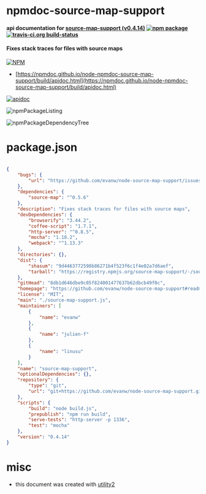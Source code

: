 # npmdoc-source-map-support

#### api documentation for  [source-map-support (v0.4.14)](https://github.com/evanw/node-source-map-support#readme)  [![npm package](https://img.shields.io/npm/v/npmdoc-source-map-support.svg?style=flat-square)](https://www.npmjs.org/package/npmdoc-source-map-support) [![travis-ci.org build-status](https://api.travis-ci.org/npmdoc/node-npmdoc-source-map-support.svg)](https://travis-ci.org/npmdoc/node-npmdoc-source-map-support)

#### Fixes stack traces for files with source maps

[![NPM](https://nodei.co/npm/source-map-support.png?downloads=true&downloadRank=true&stars=true)](https://www.npmjs.com/package/source-map-support)

- [https://npmdoc.github.io/node-npmdoc-source-map-support/build/apidoc.html](https://npmdoc.github.io/node-npmdoc-source-map-support/build/apidoc.html)

[![apidoc](https://npmdoc.github.io/node-npmdoc-source-map-support/build/screenCapture.buildCi.browser.%252Ftmp%252Fbuild%252Fapidoc.html.png)](https://npmdoc.github.io/node-npmdoc-source-map-support/build/apidoc.html)

![npmPackageListing](https://npmdoc.github.io/node-npmdoc-source-map-support/build/screenCapture.npmPackageListing.svg)

![npmPackageDependencyTree](https://npmdoc.github.io/node-npmdoc-source-map-support/build/screenCapture.npmPackageDependencyTree.svg)



# package.json

```json

{
    "bugs": {
        "url": "https://github.com/evanw/node-source-map-support/issues"
    },
    "dependencies": {
        "source-map": "^0.5.6"
    },
    "description": "Fixes stack traces for files with source maps",
    "devDependencies": {
        "browserify": "3.44.2",
        "coffee-script": "1.7.1",
        "http-server": "^0.8.5",
        "mocha": "1.18.2",
        "webpack": "^1.13.3"
    },
    "directories": {},
    "dist": {
        "shasum": "9d4463772598b86271b4f523f6c1f4e02a7d6aef",
        "tarball": "https://registry.npmjs.org/source-map-support/-/source-map-support-0.4.14.tgz"
    },
    "gitHead": "8db1d646dbe9c05f824001477637b62dbcb49f0c",
    "homepage": "https://github.com/evanw/node-source-map-support#readme",
    "license": "MIT",
    "main": "./source-map-support.js",
    "maintainers": [
        {
            "name": "evanw"
        },
        {
            "name": "julien-f"
        },
        {
            "name": "linusu"
        }
    ],
    "name": "source-map-support",
    "optionalDependencies": {},
    "repository": {
        "type": "git",
        "url": "git+https://github.com/evanw/node-source-map-support.git"
    },
    "scripts": {
        "build": "node build.js",
        "prepublish": "npm run build",
        "serve-tests": "http-server -p 1336",
        "test": "mocha"
    },
    "version": "0.4.14"
}
```



# misc
- this document was created with [utility2](https://github.com/kaizhu256/node-utility2)

